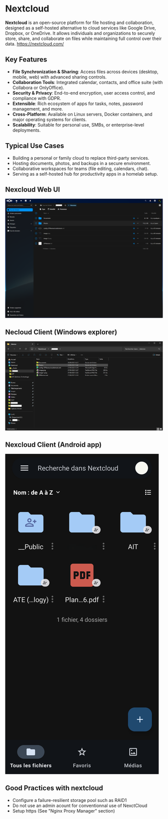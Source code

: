 # Nextcloud

**Nextcloud** is an open-source platform for file hosting and collaboration, designed as a self-hosted alternative to cloud services like Google Drive, Dropbox, or OneDrive. It allows individuals and organizations to securely store, share, and collaborate on files while maintaining full control over their data. https://nextcloud.com/

## Key Features
- **File Synchronization & Sharing**: Access files across devices (desktop, mobile, web) with advanced sharing controls.
- **Collaboration Tools**: Integrated calendar, contacts, and office suite (with Collabora or OnlyOffice).
- **Security & Privacy**: End-to-end encryption, user access control, and compliance with GDPR.
- **Extensible**: Rich ecosystem of apps for tasks, notes, password management, and more.
- **Cross-Platform**: Available on Linux servers, Docker containers, and major operating systems for clients.
- **Scalability**: Suitable for personal use, SMBs, or enterprise-level deployments.

## Typical Use Cases
- Building a personal or family cloud to replace third-party services.
- Hosting documents, photos, and backups in a secure environment.
- Collaborative workspaces for teams (file editing, calendars, chat).
- Serving as a self-hosted hub for productivity apps in a homelab setup.

## Nexcloud Web UI
![Nexcloud Web UI](image.png)

## Necloud Client (Windows explorer)
![alt text](image-2.png)

## Nexcloud Client (Android app)
![alt text](Screenshot_Nextcloud.png)

## Good Practices with nextcloud
- Configure a failure-resilient storage pool such as RAID1
- Do not use an admin acount for conventionnal use of NexctCloud
- Setup https (See "Nginx Proxy Manager" section)